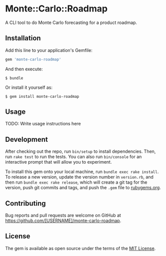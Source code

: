 # Monte::Carlo::Roadmap

A CLI tool to do Monte Carlo forecasting for a product roadmap.

## Installation

Add this line to your application's Gemfile:

```ruby
gem 'monte-carlo-roadmap'
```

And then execute:

    $ bundle

Or install it yourself as:

    $ gem install monte-carlo-roadmap

## Usage

TODO: Write usage instructions here

## Development

After checking out the repo, run `bin/setup` to install dependencies. Then, run `rake test` to run the tests. You can also run `bin/console` for an interactive prompt that will allow you to experiment.

To install this gem onto your local machine, run `bundle exec rake install`. To release a new version, update the version number in `version.rb`, and then run `bundle exec rake release`, which will create a git tag for the version, push git commits and tags, and push the `.gem` file to [rubygems.org](https://rubygems.org).

## Contributing

Bug reports and pull requests are welcome on GitHub at https://github.com/[USERNAME]/monte-carlo-roadmap.

## License

The gem is available as open source under the terms of the [MIT License](https://opensource.org/licenses/MIT).

